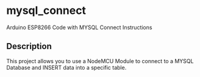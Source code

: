 # mysql_connect
Arduino ESP8266 Code with MYSQL Connect Instructions

## Description
This project allows you to use a NodeMCU Module to connect to a MYSQL Database and INSERT data into a specific table. 

### 